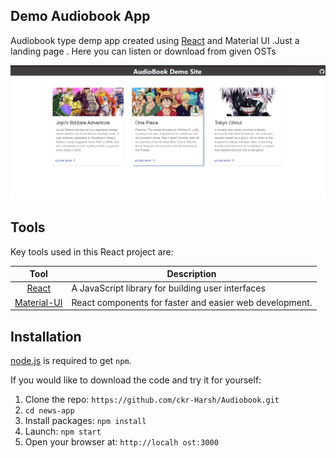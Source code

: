 ## Demo Audiobook App

Audiobook type demp app created using [React](http://facebook.github.io/react/index.html) and Material UI .Just a landing page . Here you can listen or download from given OSTs

![screenshot](/screenshot.png)

## Tools

Key tools used in this React project are:

|                        Tool                         | Description                                             |
| :-------------------------------------------------: | ------------------------------------------------------- |
| [React](http://facebook.github.io/react/index.html) | A JavaScript library for building user interfaces       |
|       [Material-UI](https://material-ui.com/)       | React components for faster and easier web development. |

## Installation

[node.js](http://nodejs.org/download/) is required to get `npm`.

If you would like to download the code and try it for yourself:

1. Clone the repo: `https://github.com/ckr-Harsh/Audiobook.git`
2. `cd news-app`
3. Install packages: `npm install`
4. Launch: `npm start`
5. Open your browser at: `http://localh ost:3000`
